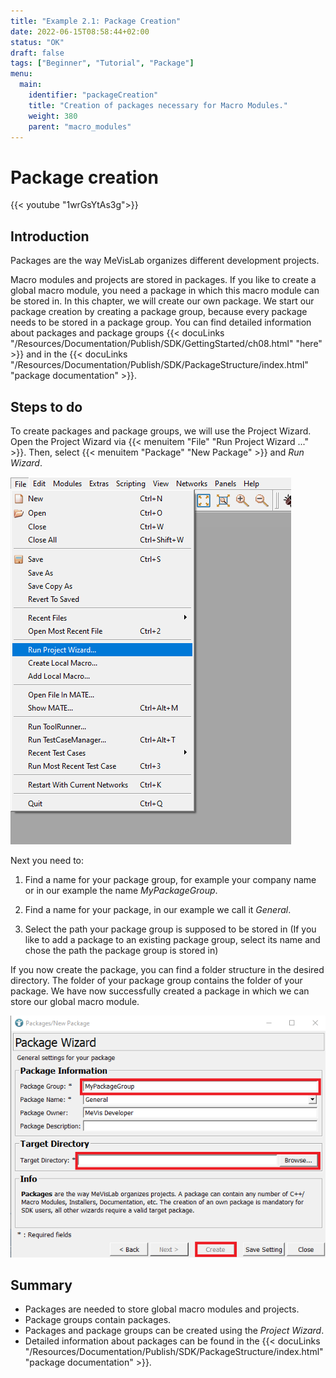 ```yaml
---
title: "Example 2.1: Package Creation"
date: 2022-06-15T08:58:44+02:00
status: "OK"
draft: false
tags: ["Beginner", "Tutorial", "Package"]
menu: 
  main:
    identifier: "packageCreation"
    title: "Creation of packages necessary for Macro Modules."
    weight: 380
    parent: "macro_modules"
---
```



# Package creation

{{< youtube "1wrGsYtAs3g">}}

## Introduction

Packages are the way MeVisLab organizes different development projects.

Macro modules and projects are stored in packages. If you like to create a global macro module, you need a package in which this macro module can be stored in. In this chapter, we will create our own package. We start our package creation by creating a package group, because every package needs to be stored in a package group. You can find detailed information about packages and package groups {{< docuLinks "/Resources/Documentation/Publish/SDK/GettingStarted/ch08.html" "here" >}} and in the {{< docuLinks "/Resources/Documentation/Publish/SDK/PackageStructure/index.html" "package documentation" >}}.

[//]: <> (MVL-651)

[//]: <> (MVL-653)

## Steps to do
To create packages and package groups, we will use the Project Wizard. Open the Project Wizard via {{< menuitem "File" "Run Project Wizard ..." >}}. Then, select {{< menuitem "Package" "New Package" >}} and *Run Wizard*.

![The Project Wizard](/images/tutorials/basicmechanics/GUI_01.png "The Project Wizard")

Next you need to:

1.  Find a name for your package group, for example your company name or
    in our example the name *MyPackageGroup*.

2.  Find a name for your package, in our example we call it *General*.

3.  Select the path your package group is supposed to be stored in (If you
    like to add a package to an existing package group, select its name
    and chose the path the package group is stored in)

If you now create the package, you can find a folder structure in the
desired directory. The folder of your package group contains the folder
of your package. We have now successfully created a package in which we can store our
global macro module.

![Package creation](/images/tutorials/basicmechanics/GUI_02.png "Package creation")

## Summary
* Packages are needed to store global macro modules and projects.
* Package groups contain packages.
* Packages and package groups can be created using the *Project Wizard*.
* Detailed information about packages can be found in the {{< docuLinks "/Resources/Documentation/Publish/SDK/PackageStructure/index.html" "package documentation" >}}.

[//]: <> (MVL-653)